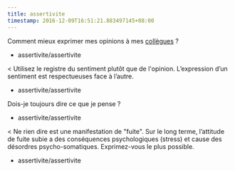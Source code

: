 ```yaml
---
title: assertivite
timestamp: 2016-12-09T16:51:21.883497145+08:00
---
```



Comment mieux exprimer mes opinions à mes [collègues](personne) ?
* assertivite/assertivite

< Utilisez le registre du sentiment plutôt que de l'opinion. L’expression d’un sentiment est respectueuses face à l’autre.
* assertivite/assertivite

Dois-je toujours dire ce que je pense ?
* assertivite/assertivite

< Ne rien dire est une manifestation de "fuite". Sur le long terme, l’attitude de fuite subie a des conséquences psychologiques (stress) et cause des désordres psycho-somatiques. Exprimez-vous le plus possible.  
* assertivite/assertivite

